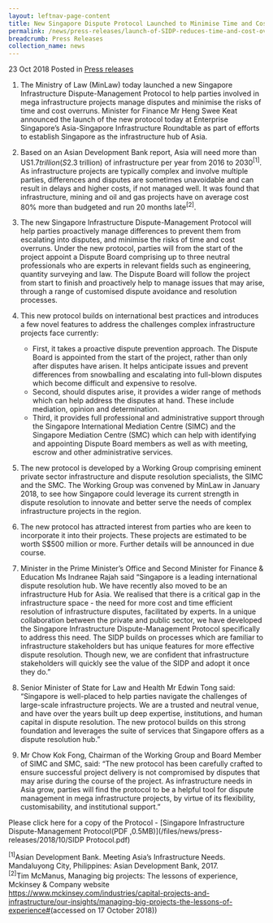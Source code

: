 ```yaml
---
layout: leftnav-page-content
title: New Singapore Dispute Protocol Launched to Minimise Time and Cost Overruns in Infrastructure Projects
permalink: /news/press-releases/launch-of-SIDP-reduces-time-and-cost-overruns-in-infrastructure-projects
breadcrumb: Press Releases
collection_name: news
---
```


23 Oct 2018 Posted in [Press releases](/news/press-releases)

1. The Ministry of Law (MinLaw) today launched a new Singapore Infrastructure Dispute-Management Protocol to help parties involved in mega infrastructure projects manage disputes and minimise the risks of time and cost overruns. Minister for Finance Mr Heng Swee Keat announced the launch of the new protocol today at Enterprise Singapore’s Asia-Singapore Infrastructure Roundtable as part of efforts to establish Singapore as the infrastructure hub of Asia.  

2. Based on an Asian Development Bank report, Asia will need more than US$1.7 trillion (S$2.3 trillion) of infrastructure per year from 2016 to 2030<sup>[1]</sup>. As infrastructure projects are typically complex and involve multiple parties, differences and disputes are sometimes unavoidable and can result in delays and higher costs, if not managed well. It was found that infrastructure, mining and oil and gas projects have on average cost 80% more than budgeted and run 20 months late<sup>[2]</sup>.

3. The new Singapore Infrastructure Dispute-Management Protocol will help parties proactively manage differences to prevent them from escalating into disputes, and minimise the risks of time and cost overruns. Under the new protocol, parties will from the start of the project appoint a Dispute Board comprising up to three neutral professionals who are experts in relevant fields such as engineering, quantity surveying and law. The Dispute Board will follow the project from start to finish and proactively help to manage issues that may arise, through a range of customised dispute avoidance and resolution processes.

4. This new protocol builds on international best practices and introduces a few novel features to address the challenges complex infrastructure projects face currently:

    * First, it takes a proactive dispute prevention approach. The Dispute Board is appointed from the start of the project, rather than only after disputes have arisen. It helps anticipate issues and prevent differences from snowballing and escalating into full-blown disputes which become difficult and expensive to resolve.
    * Second, should disputes arise, it provides a wider range of methods which can help address the disputes at hand. These include mediation, opinion and determination.
    * Third, it provides full professional and administrative support through the Singapore International Mediation Centre (SIMC) and the Singapore Mediation Centre (SMC) which can help with identifying and appointing Dispute Board members as well as with meeting, escrow and other administrative services.

5. The new protocol is developed by a Working Group comprising eminent private sector infrastructure and dispute resolution specialists, the SIMC and the SMC. The Working Group was convened by MinLaw in January 2018, to see how Singapore could leverage its current strength in dispute resolution to innovate and better serve the needs of complex infrastructure projects in the region.

6. The new protocol has attracted interest from parties who are keen to incorporate it into their projects. These projects are estimated to be worth S$500 million or more. Further details will be announced in due course.

7. Minister in the Prime Minister’s Office and Second Minister for Finance & Education Ms Indranee Rajah said “Singapore is a leading international dispute resolution hub. We have recently also moved to be an infrastructure Hub for Asia.  We realised that there is a critical gap in the infrastructure space - the need for more cost and time efficient resolution of infrastructure disputes, facilitated by experts. In a unique collaboration between the private and public sector, we have developed the Singapore Infrastructure Dispute-Management Protocol specifically to address this need. The SIDP builds on processes which are familiar to infrastructure stakeholders but has unique features for more effective dispute resolution. Though new, we are confident that infrastructure stakeholders will quickly see the value of the SIDP and adopt it once they do.”

8. Senior Minister of State for Law and Health Mr Edwin Tong said: “Singapore is well-placed to help parties navigate the challenges of large-scale infrastructure projects. We are a trusted and neutral venue, and have over the years built up deep expertise, institutions, and human capital in dispute resolution. The new protocol builds on this strong foundation and leverages the suite of services that Singapore offers as a dispute resolution hub.”

9. Mr Chow Kok Fong, Chairman of the Working Group and Board Member of SIMC and SMC, said: “The new protocol has been carefully crafted to ensure successful project delivery is not compromised by disputes that may arise during the course of the project. As infrastructure needs in Asia grow, parties will find the protocol to be a helpful tool for dispute management in mega infrastructure projects, by virtue of its flexibility, customisability, and institutional support.”

Please click here for a copy of the Protocol - [Singapore Infrastructure Dispute-Management Protocol(PDF ,0.5MB)](/files/news/press-releases/2018/10/SIDP Protocol.pdf) 

<sup>[1]</sup>Asian Development Bank. Meeting Asia’s Infrastructure Needs. Mandaluyong City, Philippines: Asian Development Bank, 2017.   
<sup>[2]</sup>Tim McManus, Managing big projects: The lessons of experience, Mckinsey & Company website [<https://www.mckinsey.com/industries/capital-projects-and-infrastructure/our-insights/managing-big-projects-the-lessons-of-experience#>](https://www.mckinsey.com/industries/capital-projects-and-infrastructure/our-insights/managing-big-projects-the-lessons-of-experience)(accessed on 17 October 2018))
